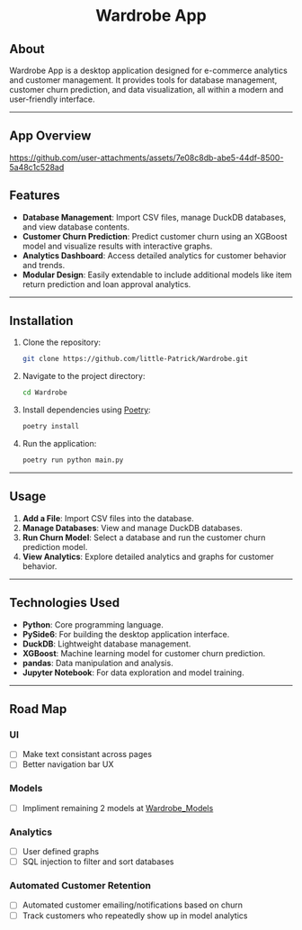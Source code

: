 <h1 align='center'>Wardrobe App</h1>

## About

Wardrobe App is a desktop application designed for e-commerce analytics and customer management. It provides tools for database management, customer churn prediction, and data visualization, all within a modern and user-friendly interface.

---

## App Overview


https://github.com/user-attachments/assets/7e08c8db-abe5-44df-8500-5a48c1c528ad



## Features

- **Database Management**: Import CSV files, manage DuckDB databases, and view database contents.
- **Customer Churn Prediction**: Predict customer churn using an XGBoost model and visualize results with interactive graphs.
- **Analytics Dashboard**: Access detailed analytics for customer behavior and trends.
- **Modular Design**: Easily extendable to include additional models like item return prediction and loan approval analytics.

---

## Installation

1. Clone the repository:
   ```bash
   git clone https://github.com/little-Patrick/Wardrobe.git
   ```
2. Navigate to the project directory:
   ```bash
   cd Wardrobe
   ```
3. Install dependencies using [Poetry](https://python-poetry.org/):
   ```bash
   poetry install
   ```
4. Run the application:
   ```bash
   poetry run python main.py
   ```

---

## Usage

1. **Add a File**: Import CSV files into the database.
2. **Manage Databases**: View and manage DuckDB databases.
3. **Run Churn Model**: Select a database and run the customer churn prediction model.
4. **View Analytics**: Explore detailed analytics and graphs for customer behavior.

---

## Technologies Used

- **Python**: Core programming language.
- **PySide6**: For building the desktop application interface.
- **DuckDB**: Lightweight database management.
- **XGBoost**: Machine learning model for customer churn prediction.
- **pandas**: Data manipulation and analysis.
- **Jupyter Notebook**: For data exploration and model training.

---

## Road Map

### UI
- [ ] Make text consistant across pages
- [ ] Better navigation bar UX

### Models
- [ ] Impliment remaining 2 models at [Wardrobe_Models](https://github.com/little-Patrick/Wardrobe_Models)

### Analytics
- [ ] User defined graphs
- [ ] SQL injection to filter and sort databases

### Automated Customer Retention
- [ ] Automated customer emailing/notifications based on churn
- [ ] Track customers who repeatedly show up in model analytics
